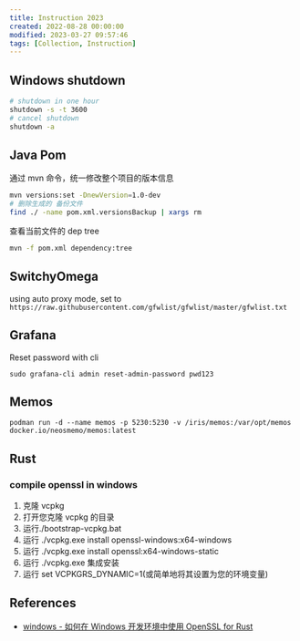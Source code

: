 ```yaml
---
title: Instruction 2023
created: 2022-08-28 00:00:00
modified: 2023-03-27 09:57:46
tags: [Collection, Instruction]
---
```


## Windows shutdown

```sh
# shutdown in one hour
shutdown -s -t 3600
# cancel shutdown
shutdown -a
```

## Java Pom

通过 mvn 命令，统一修改整个项目的版本信息

```sh
mvn versions:set -DnewVersion=1.0-dev
# 删除生成的 备份文件
find ./ -name pom.xml.versionsBackup | xargs rm
```

查看当前文件的 dep tree

```sh
mvn -f pom.xml dependency:tree
```

## SwitchyOmega

using auto proxy mode, set to `https://raw.githubusercontent.com/gfwlist/gfwlist/master/gfwlist.txt`

## Grafana

Reset password with cli

`sudo grafana-cli admin reset-admin-password pwd123`

## Memos

`podman run -d --name memos -p 5230:5230 -v /iris/memos:/var/opt/memos docker.io/neosmemo/memos:latest`

## Rust

### compile openssl in windows

1. 克隆 vcpkg
2. 打开您克隆 vcpkg 的目录
3. 运行./bootstrap-vcpkg.bat
4. 运行 ./vcpkg.exe install openssl-windows:x64-windows
5. 运行 ./vcpkg.exe install openssl:x64-windows-static
6. 运行 ./vcpkg.exe 集成安装
7. 运行 set VCPKGRS_DYNAMIC=1(或简单地将其设置为您的环境变量)

## References

- [windows - 如何在 Windows 开发环境中使用 OpenSSL for Rust](https://www.coder.work/article/976641)
